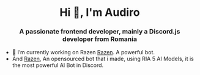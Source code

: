 
<h1 align="center">Hi 👋, I'm Audiro</h1>
<h3 align="center">A passionate frontend developer, mainly a Discord.js developer from Romania</h3>



- 🔭 I’m currently working on Razen [Razen](https://discord.gg/rialabs). A powerful bot.
- And [Razen](https://discord.gg/rialabs), An opensourced bot that i made, using RIA 5 AI Models, it is the most powerful AI Bot in Discord.



